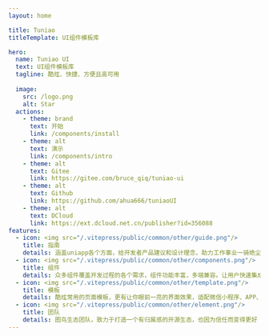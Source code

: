 ```yaml
---
layout: home

title: Tuniao
titleTemplate: UI组件模板库

hero:
  name: Tuniao UI
  text: UI组件模板库
  tagline: 酷炫、快捷、方便且高可用
    
  image:
    src: /logo.png
    alt: Star
  actions:
    - theme: brand
      text: 开始
      link: /components/install
    - theme: alt
      text: 演示
      link: /components/intro
    - theme: alt
      text: Gitee
      link: https://gitee.com/bruce_qiq/tuniao-ui
    - theme: alt
      text: Github
      link: https://github.com/ahua666/tuniaoUI
    - theme: alt
      text: DCloud
      link: https://ext.dcloud.net.cn/publisher?id=356088
features:
  - icon: <img src="/.vitepress/public/common/other/guide.png"/>
    title: 指南
    details: 涵盖uniapp各个方面，给开发者产品建议和设计理念，助力工作事业一骑绝尘
  - icon: <img src="/.vitepress/public/common/other/components.png"/>
    title: 组件
    details: 众多组件覆盖开发过程的各个需求，组件功能丰富，多端兼容。让用户快速集成，开箱即用
  - icon: <img src="/.vitepress/public/common/other/template.png"/>
    title: 模板
    details: 酷炫常用的页面模板，更有让你眼前一亮的界面效果，适配微信小程序、APP、H5
  - icon: <img src="/.vitepress/public/common/other/element.png"/>
    title: 团队
    details: 图鸟生态团队，致力于打造一个有归属感的开源生态，也因为信任而变得更好
---
```


<script setup>
import { onMounted } from 'vue';
import { fetchReleaseTag } from '.vitepress/utils/fetchReleaseTag';
onMounted(() => {
  fetchReleaseTag()
})
</script>
